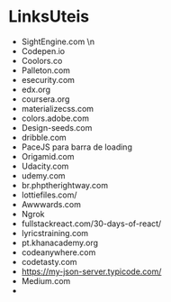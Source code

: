 # LinksUteis


- SightEngine.com \n
- Codepen.io
- Coolors.co
- Palleton.com
- esecurity.com
- edx.org
- coursera.org
- materializecss.com
- colors.adobe.com
- Design-seeds.com
- dribble.com
- PaceJS para barra de loading
- Origamid.com
- Udacity.com
- udemy.com
- br.phptherightway.com
- lottiefiles.com/
- Awwwards.com
- Ngrok
- fullstackreact.com/30-days-of-react/
- lyricstraining.com
- pt.khanacademy.org
- codeanywhere.com
- codetasty.com
- https://my-json-server.typicode.com/
- Medium.com
- 

